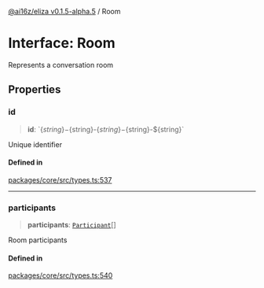 [@ai16z/eliza v0.1.5-alpha.5](../index.md) / Room

# Interface: Room

Represents a conversation room

## Properties

### id

> **id**: \`$\{string\}-$\{string\}-$\{string\}-$\{string\}-$\{string\}\`

Unique identifier

#### Defined in

[packages/core/src/types.ts:537](https://github.com/roschler/eliza/blob/main/packages/core/src/types.ts#L537)

***

### participants

> **participants**: [`Participant`](Participant.md)[]

Room participants

#### Defined in

[packages/core/src/types.ts:540](https://github.com/roschler/eliza/blob/main/packages/core/src/types.ts#L540)
